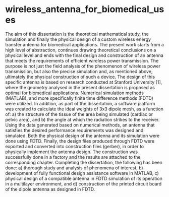 # wireless_antenna_for_biomedical_uses
The aim of this dissertation is the theoretical mathematical study, the simulation and
finally the physical design of a custom wireless energy transfer antenna for biomedical
applications. The present work starts from a high level of abstraction, continues
drawing theoretical conclusions on a physical level and ends with the final design and
construction of an antenna that meets the requirements of efficient wireless power
transmission.
The purpose is not just the field analysis of the phenomenon of wireless power
transmission, but also the precise simulation and, as mentioned above, ultimately the
physical construction of such a device. The design of this specific antenna is based on
research conducted at Stanford University [1], where the geometry analysed in the
present dissertation is proposed as optimal for biomedical applications. Numerical
simulation methods (MATLAB), and more specifically finite time difference methods
(FDTD) were utilized. In addition, as part of the dissertation, a software platform was
created to calculate the ideal weights of 3x3 dipole mesh, as a function of: a) the
structure of the tissue of the area being simulated (cardiac or pelvic area), and b) the
angle at which the radiation strikes to the receiver.
Using the data generated based on numerical methods, an antenna that satisfies the
desired performance requirements was designed and simulated. Both the physical
design of the antenna and its simulation were done using FDTD.
Finally, the design files produced through FDTD were exported and converted into
construction files (gerber), in order to physically implement the antenna design. The
construction was successfully done in a factory and the results are attached to the
corresponding chapter. Completing the dissertation, the following has been done: a)
thorough study and analysis of phenomena of interest, b) development of fully
functional design assistance software in MATLAB, c) physical design of a compatible
antenna in FDTD simulation of its operation in a multilayer environment, and d)
construction of the printed circuit board of the dipole antenna as designed in FDTD.
